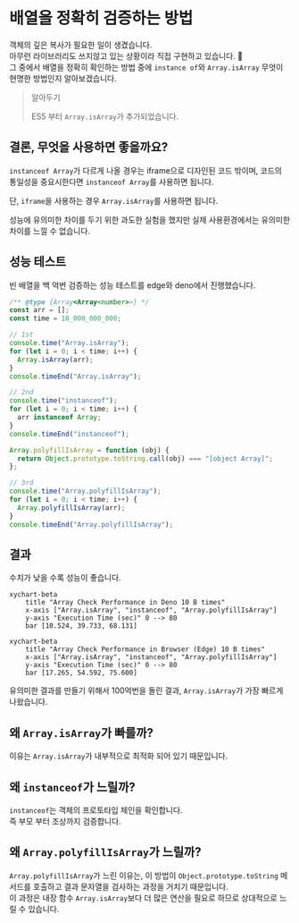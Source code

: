 # 배열을 정확히 검증하는 방법

객체의 깊은 복사가 필요한 일이 생겼습니다. \
아무런 라이브러리도 쓰지않고 있는 상황이라 직접 구현하고 있습니다. 🤣\
그 중에서 배열을 정확히 확인하는 방법 중에 `instance of`와 `Array.isArray` 무엇이 현명한 방법인지 알아보겠습니다.

> 알아두기
>
> ES5 부터 `Array.isArray`가 추가되었습니다.

## 결론, 무엇을 사용하면 좋을까요?

`instanceof Array`가 다르게 나올 경우는 iframe으로 디자인된 코드 밖이며,
코드의 통일성을 중요시한다면 `instanceof Array`를 사용하면 됩니다.

단, `iframe`을 사용하는 경우 `Array.isArray`를 사용하면 됩니다.

성능에 유의미한 차이를 두기 위한 과도한 실험을 했지만 실제 사용환경에서는 유의미한 차이를 느낄 수 없습니다.

## 성능 테스트

빈 배열을 백 억번 검증하는 성능 테스트를 edge와 deno에서 진행했습니다.

```javascript
/** @type {Array<Array<number>>} */
const arr = [];
const time = 10_000_000_000;

// 1st
console.time("Array.isArray");
for (let i = 0; i < time; i++) {
  Array.isArray(arr);
}
console.timeEnd("Array.isArray");

// 2nd
console.time("instanceof");
for (let i = 0; i < time; i++) {
  arr instanceof Array;
}
console.timeEnd("instanceof");

Array.polyfillIsArray = function (obj) {
  return Object.prototype.toString.call(obj) === "[object Array]";
};

// 3rd
console.time("Array.polyfillIsArray");
for (let i = 0; i < time; i++) {
  Array.polyfillIsArray(arr);
}
console.timeEnd("Array.polyfillIsArray");
```

## 결과

수치가 낮을 수록 성능이 좋습니다.

```mermaid
xychart-beta
    title "Array Check Performance in Deno 10 B times"
    x-axis ["Array.isArray", "instanceof", "Array.polyfillIsArray"]
    y-axis "Execution Time (sec)" 0 --> 80
    bar [10.524, 39.733, 68.131]
```

```mermaid
xychart-beta
    title "Array Check Performance in Browser (Edge) 10 B times"
    x-axis ["Array.isArray", "instanceof", "Array.polyfillIsArray"]
    y-axis "Execution Time (sec)" 0 --> 80
    bar [17.265, 54.592, 75.600]
```

유의미한 결과를 만들기 위해서 100억번을 돌린 결과, `Array.isArray`가 가장 빠르게 나왔습니다.

## 왜 `Array.isArray`가 빠를까?

이유는 `Array.isArray`가 내부적으로 최적화 되어 있기 때문입니다.

## 왜 `instanceof`가 느릴까?

`instanceof`는 객체의 프로토타입 체인을 확인합니다. \
즉 부모 부터 조상까지 검증합니다.

## 왜 `Array.polyfillIsArray`가 느릴까?

`Array.polyfillIsArray`가 느린 이유는, 이 방법이 `Object.prototype.toString` 메서드를 호출하고 결과 문자열을 검사하는 과정을 거치기 때문입니다. \
이 과정은 내장 함수 `Array.isArray`보다 더 많은 연산을 필요로 하므로 상대적으로 느릴 수 있습니다.
